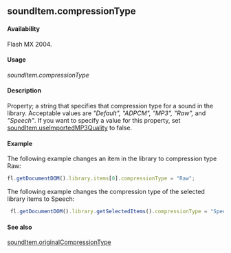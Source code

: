 ## soundItem.compressionType

#### Availability

Flash MX 2004.

#### Usage

*soundItem.compressionType*

#### Description

Property; a string that specifies that compression type for a sound in the library. Acceptable values are *"Default", "ADPCM", "MP3", "Raw",* and *"Speech"*.
If you want to specify a value for this property, set [soundItem.useImportedMP3Quality](../SoundItem_object/soundIt13.md) to false.

#### Example


The following example changes an item in the library to compression type Raw: 

```javascript
fl.getDocumentDOM().library.items[0].compressionType = "Raw";

```

The following example changes the compression type of the selected library items to Speech:

```javascript
 fl.getDocumentDOM().library.getSelectedItems().compressionType = "Speech";

```
#### See also

[soundItem.originalCompressionType](../SoundItem_object/soundIte7.md)
